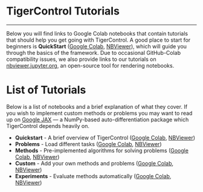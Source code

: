 # TigerControl Tutorials
****************

Below you will find links to Google Colab notebooks that contain tutorials that should help you get going with TigerControl. A good place to start for beginners is **QuickStart** ([Google Colab](https://colab.research.google.com/github/johnhallman/tigerforecast/blob/master/tutorials/notebooks/QuickStart.ipynb), [NBViewer](https://nbviewer.jupyter.org/github/johnhallman/tigerforecast/blob/master/tutorials/notebooks/QuickStart.ipynb)), which will guide you through the basics of the framework. Due to occasional GitHub-Colab compatibility issues, we also provide links to our tutorials on [nbviewer.jupyter.org](https://nbviewer.jupyter.org/), an open-source tool for rendering notebooks.


List of Tutorials
=================

Below is a list of notebooks and a brief explanation of what they cover. If you wish to implement custom methods or problems you may want to read up on [Google JAX](https://github.com/google/jax) — a NumPy-based auto-differentiation package which TigerControl depends heavily on.

- **Quickstart** - A brief overview of TigerControl ([Google Colab](https://colab.research.google.com/github/johnhallman/tigerforecast/blob/master/tutorials/notebooks/QuickStart.ipynb),
[NBViewer](https://nbviewer.jupyter.org/github/johnhallman/tigerforecast/blob/master/tutorials/notebooks/QuickStart.ipynb))
- **Problems** - Load different tasks ([Google Colab](https://colab.research.google.com/github/johnhallman/tigerforecast/blob/master/tutorials/notebooks/Problems.ipynb), [NBViewer](https://nbviewer.jupyter.org/github/johnhallman/tigerforecast/blob/master/tutorials/notebooks/Problems.ipynb))
- **Methods** - Pre-implemented algorithms for solving problems ([Google Colab](https://colab.research.google.com/github/johnhallman/tigerforecast/blob/master/tutorials/notebooks/Methods.ipynb), [NBViewer](https://nbviewer.jupyter.org/github/johnhallman/tigerforecast/blob/master/tutorials/notebooks/Methods.ipynb))
- **Custom** - Add your own methods and problems ([Google Colab](https://colab.research.google.com/github/johnhallman/tigerforecast/blob/master/tutorials/notebooks/Custom.ipynb), [NBViewer](https://nbviewer.jupyter.org/github/johnhallman/tigerforecast/blob/master/tutorials/notebooks/Custom.ipynb))
- **Experiments** - Evaluate methods automatically ([Google Colab](https://colab.research.google.com/github/johnhallman/tigerforecast/blob/master/tutorials/notebooks/Experiments.ipynb), [NBViewer](https://nbviewer.jupyter.org/github/johnhallman/tigerforecast/blob/master/tutorials/notebooks/Experiments.ipynb))
